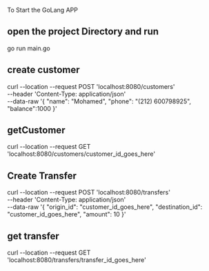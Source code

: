 To Start the GoLang APP

## open the project Directory and run
go run main.go
## create customer
curl --location --request POST 'localhost:8080/customers' \
--header 'Content-Type: application/json' \
--data-raw '{
    "name": "Mohamed",
    "phone": "(212) 600798925",
    "balance":1000
}'
## getCustomer
curl --location --request GET 'localhost:8080/customers/customer_id_goes_here'

## Create Transfer
curl --location --request POST 'localhost:8080/transfers' \
--header 'Content-Type: application/json' \
--data-raw '{
    "origin_id": "customer_id_goes_here",
    "destination_id": "customer_id_goes_here",
    "amount": 10
}'

## get transfer
curl --location --request GET 'localhost:8080/transfers/transfer_id_goes_here'